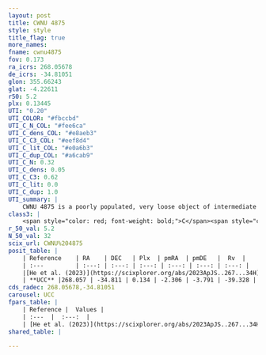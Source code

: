 ```yaml
---
layout: post
title: CWNU 4875
style: style
title_flag: true
more_names: 
fname: cwnu4875
fov: 0.173
ra_icrs: 268.05678
de_icrs: -34.81051
glon: 355.66243
glat: -4.22611
r50: 5.2
plx: 0.13445
UTI: "0.20"
UTI_COLOR: "#fbccbd"
UTI_C_N_COL: "#fee6ca"
UTI_C_dens_COL: "#e8aeb3"
UTI_C_C3_COL: "#eef8d4"
UTI_C_lit_COL: "#e0a6b3"
UTI_C_dup_COL: "#a6cab9"
UTI_C_N: 0.32
UTI_C_dens: 0.05
UTI_C_C3: 0.62
UTI_C_lit: 0.0
UTI_C_dup: 1.0
UTI_summary: |
    CWNU 4875 is a poorly populated, very loose object of intermediate C3 quality. It was recently reported in the literature.
class3: |
    <span style="color: red; font-weight: bold;">C</span><span style="color: green; font-weight: bold;">A</span>
r_50_val: 5.2
N_50_val: 32
scix_url: CWNU%204875
posit_table: |
    | Reference    | RA    | DEC   | Plx  | pmRA  | pmDE   |  Rv  |
    | :---         | :---: | :---: | :---: | :---: | :---: | :---: |
    |[He et al. (2023)](https://scixplorer.org/abs/2023ApJS..267...34H) | 268.024 | -34.828 | 0.149 | -2.279 | -3.772 | -- |
    | **UCC** |268.057 | -34.811 | 0.134 | -2.306 | -3.791 | -39.328 | 
cds_radec: 268.05678,-34.81051
carousel: UCC
fpars_table: |
    | Reference |  Values |
    | :---  |  :---:  |
    | [He et al. (2023)](https://scixplorer.org/abs/2023ApJS..267...34H) | `A0=1.9, m-M=14.7, logA=9.2` |
shared_table: |
    
---
```

